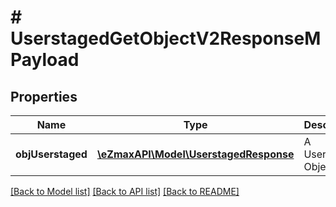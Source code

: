# # UserstagedGetObjectV2ResponseMPayload

## Properties

Name | Type | Description | Notes
------------ | ------------- | ------------- | -------------
**objUserstaged** | [**\eZmaxAPI\Model\UserstagedResponse**](UserstagedResponse.md) | A Userstaged Object |

[[Back to Model list]](../../README.md#models) [[Back to API list]](../../README.md#endpoints) [[Back to README]](../../README.md)
